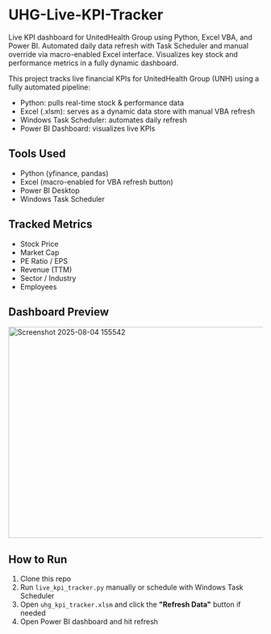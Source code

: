 # UHG-Live-KPI-Tracker
Live KPI dashboard for UnitedHealth Group using Python, Excel VBA, and Power BI. Automated daily data refresh with Task Scheduler and manual override via macro-enabled Excel interface. Visualizes key stock and performance metrics in a fully dynamic dashboard.


This project tracks live financial KPIs for UnitedHealth Group (UNH) using a fully automated pipeline:

- Python: pulls real-time stock & performance data
- Excel (.xlsm): serves as a dynamic data store with manual VBA refresh
- Windows Task Scheduler: automates daily refresh
- Power BI Dashboard: visualizes live KPIs

## Tools Used
- Python (yfinance, pandas)
- Excel (macro-enabled for VBA refresh button)
- Power BI Desktop
- Windows Task Scheduler

## Tracked Metrics
- Stock Price
- Market Cap
- PE Ratio / EPS
- Revenue (TTM)
- Sector / Industry
- Employees

## Dashboard Preview
<img width="898" height="419" alt="Screenshot 2025-08-04 155542" src="https://github.com/user-attachments/assets/bc784cc3-7640-49ea-8edb-68408a7f2ce0" />



## How to Run
1. Clone this repo
2. Run `live_kpi_tracker.py` manually or schedule with Windows Task Scheduler
3. Open `uhg_kpi_tracker.xlsm` and click the **"Refresh Data"** button if needed
4. Open Power BI dashboard and hit refresh
